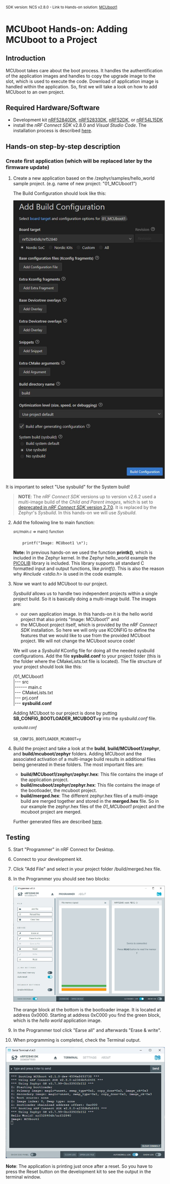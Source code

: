 <sup>SDK version: NCS v2.8.0 - Link to Hands-on solution: [MCUboot1](https://github.com/ChrisKurz/MCUboot/tree/main/Workspace/NCSv2.8.0/01_MCUboot1)</sup>

# MCUboot Hands-on:  Adding MCUboot to a Project

## Introduction

MCUboot takes care about the boot process. It handles the authentification of the application images and handles to copy the upgrade image to the slot, which is used to execute the code. Download of application image is handled within the application. 
So, first we will take a look on how to add MCUboot to an own project. 


## Required Hardware/Software
- Development kit [nRF52840DK](https://www.nordicsemi.com/Products/Development-hardware/nRF52840-DK), [nRF52833DK](https://www.nordicsemi.com/Products/Development-hardware/nRF52833-DK), [nRF52DK](https://www.nordicsemi.com/Products/Development-hardware/nrf52-dk), or [nRF54L15DK](https://www.nordicsemi.com/Products/Development-hardware/nRF54L15-DK)
- install the _nRF Connect SDK_ v2.8.0 and _Visual Studio Code_. The installation process is described [here](https://academy.nordicsemi.com/courses/nrf-connect-sdk-fundamentals/lessons/lesson-1-nrf-connect-sdk-introduction/topic/exercise-1-1/).


## Hands-on step-by-step description 

### Create first application (which will be replaced later by the firmware update)

1) Create a new application based on the /zephyr/samples/hello_world sample project. (e.g. name of new project: "01_MCUboot1")
   
   The Build Configuration should look like this:

   ![missing image](images/HO1-buildConf_mcuboot1_NCSv2.8.0.jpg)

  It is important to select "Use sysbuild" for the System build! 
  
  > **NOTE**: The _nRF Connect SDK_ versions up to version v2.6.2 used a multi-image build of the _Child and Parent images_, which is set to [deprecated in _nRF Connect SDK_ version 2.7.0](https://docs.nordicsemi.com/bundle/ncs-2.7.0/page/nrf/config_and_build/multi_image.html). It is replaced by the Zephyr's _Sysbuild_. In this hands-on we will use _Sysbuild_.


2) Add the following line to main function:

	<sup>_src/main.c_ => main() function</sup>

           printf("Image: MCUboot1 \n");

   __Note:__ In previous hands-on we used the function __printk()__, which is included in the Zephyr kernel. In the Zephyr hello_world example the [PICOLIB](https://docs.nordicsemi.com/bundle/ncs-2.8.0/page/zephyr/develop/languages/c/picolibc.html) library is included. This library supports all standard C formatted input and output functions, like _printf()_. This is also the reason why _#include <stdio.h>_ is used in the code example.

3) Now we want to add MCUboot to our project.

   _Sysbuild_ allows us to handle two independent projects within a single project build. So it is basically doing a multi-image build. The images are:
    - our own application image. In this hands-on it is the hello world project that also prints "Image: MCUboot1" and
    - the MCUboot project itself, which is provided by the _nRF Connect SDK_ installation. So here we will only use KCONFIG to define the features that we would like to use from the provided MCUboot project. We will not change the MCUboot source code!

   We will use a _Sysbuild_ KConfig file for doing all the needed sysbuild configurations. Add the file __sysbuild.conf__ to your project folder (this is the folder where the CMakeLists.txt file is located). The file structure of your project should look like this:

    <Workspace folder>/01_MCUboot1<br>
    |--- src<br>
    |------ main.c<br>
    |--- CMakeLists.txt<br>
    |--- prj.conf<br>
    |--- **sysbuild.conf**

   Adding MCUboot to our project is done by putting **SB_CONFIG_BOOTLOADER_MCUBOOT=y** into the _sysbuild.conf_ file.

	<sup>_sysbuild.conf_</sup>

       SB_CONFIG_BOOTLOADER_MCUBOOT=y

4) Build the project and take a look at the **build**, **build/MCUboot1/zephyr**, and **build/mcuboot/zephyr** folders. Adding MCUboot and the associated activation of a multi-image build results in additional files being generated in these folders. The most important files are:

   - __build/MCUboot1/zephyr/zephyr.hex__: This file contains the image of the application project.
   - __build/mcuboot/zephyr/zephyr.hex__: This file contains the image of the bootloader, the mcuboot project. 
   - __build/merged.hex__: The different zephyr.hex files of a multi-image build are merged together and stored in the __merged.hex__ file. So in our example the zephyr.hex files of the _01_MCUboot1_ project and the mcuboot project are merged. 
   
   Further generated files are described [here](https://docs.nordicsemi.com/bundle/ncs-latest/page/nrf/config_and_build/configuring_app/output_build_files.html#common_output_build_files).


## Testing ###

5) Start "Programmer" in nRF Connect for Desktop. 

6) Connect to your development kit. 

7) Click "Add File" and select in your project folder /build/merged.hex file.

8) In the Programmer you should see two blocks:

   ![missing image](images/HO1-programmer_mcuboot1_NCSv2.5.0.jpg)

   The orange block at the bottom is the bootloader image. It is located at address 0x0000. Starting at address 0xC000 you find the green block, which is the _hello world_ application image. 

9) In the Programmer tool click "Earse all" and afterwards "Erase & write".

10) When programming is completed, check the Terminal output. 

   ![missing image](images/HO1-terminal_mcuboot1_NCSv2.8.0.jpg)

   __Note__: The application is printing just once after a reset. So you have to press the Reset button on the development kit to see the output in the terminal window.
